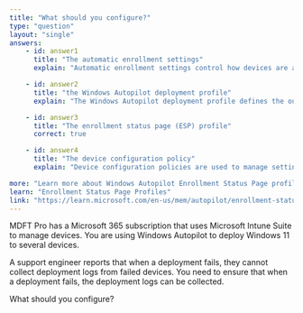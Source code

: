 ```yaml
---
title: "What should you configure?"
type: "question"
layout: "single"
answers:
    - id: answer1
      title: "The automatic enrollment settings"
      explain: "Automatic enrollment settings control how devices are automatically enrolled into Intune management. While important for device management, these settings do not provide functionality for collecting deployment logs during failed Autopilot deployments."

    - id: answer2
      title: "the Windows Autopilot deployment profile"
      explain: "The Windows Autopilot deployment profile defines the out-of-box experience and initial configuration for new devices. While it controls the deployment process, it does not include settings for collecting logs when deployments fail."

    - id: answer3
      title: "The enrollment status page (ESP) profile"
      correct: true

    - id: answer4
      title: "The device configuration policy"
      explain: "Device configuration policies are used to manage settings and features on enrolled devices. While they can configure many device settings, they cannot enable the collection of deployment logs during the Autopilot process."

more: "Learn more about Windows Autopilot Enrollment Status Page profiles"
learn: "Enrollment Status Page Profiles"
link: "https://learn.microsoft.com/en-us/mem/autopilot/enrollment-status"
---
```

MDFT Pro has a Microsoft 365 subscription that uses Microsoft Intune Suite to manage devices. You are using Windows Autopilot to deploy Windows 11 to several devices.

A support engineer reports that when a deployment fails, they cannot collect deployment logs from failed devices.
You need to ensure that when a deployment fails, the deployment logs can be collected. 

What should you configure?